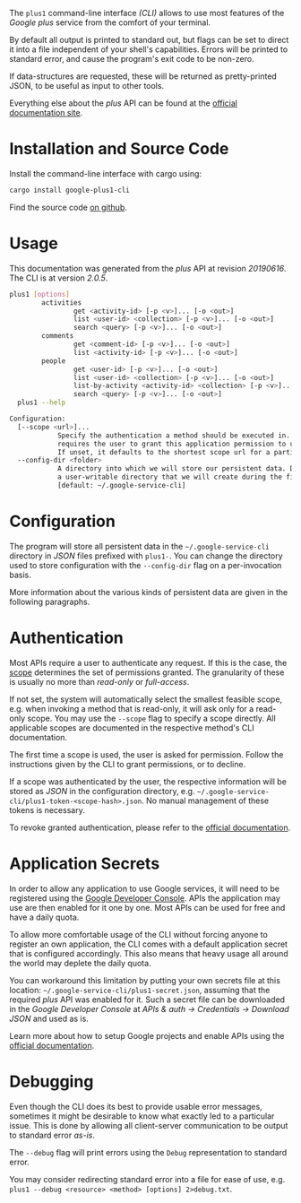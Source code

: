 <!---
DO NOT EDIT !
This file was generated automatically from 'src/mako/cli/README.md.mako'
DO NOT EDIT !
-->
The `plus1` command-line interface *(CLI)* allows to use most features of the *Google plus* service from the comfort of your terminal.

By default all output is printed to standard out, but flags can be set to direct it into a file independent of your shell's
capabilities. Errors will be printed to standard error, and cause the program's exit code to be non-zero.

If data-structures are requested, these will be returned as pretty-printed JSON, to be useful as input to other tools.

Everything else about the *plus* API can be found at the
[official documentation site](https://developers.google.com/+/api/).

# Installation and Source Code

Install the command-line interface with cargo using:

```bash
cargo install google-plus1-cli
```

Find the source code [on github](https://github.com/Byron/google-apis-rs/tree/main/gen/plus1-cli).

# Usage

This documentation was generated from the *plus* API at revision *20190616*. The CLI is at version *2.0.5*.

```bash
plus1 [options]
        activities
                get <activity-id> [-p <v>]... [-o <out>]
                list <user-id> <collection> [-p <v>]... [-o <out>]
                search <query> [-p <v>]... [-o <out>]
        comments
                get <comment-id> [-p <v>]... [-o <out>]
                list <activity-id> [-p <v>]... [-o <out>]
        people
                get <user-id> [-p <v>]... [-o <out>]
                list <user-id> <collection> [-p <v>]... [-o <out>]
                list-by-activity <activity-id> <collection> [-p <v>]... [-o <out>]
                search <query> [-p <v>]... [-o <out>]
  plus1 --help

Configuration:
  [--scope <url>]...
            Specify the authentication a method should be executed in. Each scope
            requires the user to grant this application permission to use it.
            If unset, it defaults to the shortest scope url for a particular method.
  --config-dir <folder>
            A directory into which we will store our persistent data. Defaults to
            a user-writable directory that we will create during the first invocation.
            [default: ~/.google-service-cli]

```

# Configuration

The program will store all persistent data in the `~/.google-service-cli` directory in *JSON* files prefixed with `plus1-`.  You can change the directory used to store configuration with the `--config-dir` flag on a per-invocation basis.

More information about the various kinds of persistent data are given in the following paragraphs.

# Authentication

Most APIs require a user to authenticate any request. If this is the case, the [scope][scopes] determines the 
set of permissions granted. The granularity of these is usually no more than *read-only* or *full-access*.

If not set, the system will automatically select the smallest feasible scope, e.g. when invoking a
method that is read-only, it will ask only for a read-only scope. 
You may use the `--scope` flag to specify a scope directly. 
All applicable scopes are documented in the respective method's CLI documentation.

The first time a scope is used, the user is asked for permission. Follow the instructions given 
by the CLI to grant permissions, or to decline.

If a scope was authenticated by the user, the respective information will be stored as *JSON* in the configuration
directory, e.g. `~/.google-service-cli/plus1-token-<scope-hash>.json`. No manual management of these tokens
is necessary.

To revoke granted authentication, please refer to the [official documentation][revoke-access].

# Application Secrets

In order to allow any application to use Google services, it will need to be registered using the 
[Google Developer Console][google-dev-console]. APIs the application may use are then enabled for it
one by one. Most APIs can be used for free and have a daily quota.

To allow more comfortable usage of the CLI without forcing anyone to register an own application, the CLI
comes with a default application secret that is configured accordingly. This also means that heavy usage
all around the world may deplete the daily quota.

You can workaround this limitation by putting your own secrets file at this location: 
`~/.google-service-cli/plus1-secret.json`, assuming that the required *plus* API 
was enabled for it. Such a secret file can be downloaded in the *Google Developer Console* at 
*APIs & auth -> Credentials -> Download JSON* and used as is.

Learn more about how to setup Google projects and enable APIs using the [official documentation][google-project-new].


# Debugging

Even though the CLI does its best to provide usable error messages, sometimes it might be desirable to know
what exactly led to a particular issue. This is done by allowing all client-server communication to be 
output to standard error *as-is*.

The `--debug` flag will print errors using the `Debug` representation to standard error.

You may consider redirecting standard error into a file for ease of use, e.g. `plus1 --debug <resource> <method> [options] 2>debug.txt`.


[scopes]: https://developers.google.com/+/api/oauth#scopes
[revoke-access]: http://webapps.stackexchange.com/a/30849
[google-dev-console]: https://console.developers.google.com/
[google-project-new]: https://developers.google.com/console/help/new/